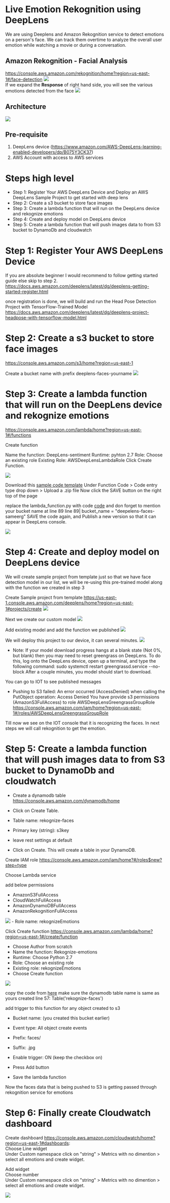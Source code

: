 # Live Emotion Rekognition using DeepLens

We are using Deeplens and Amazon Rekognition service to detect emotions on a person's face. We can track them overtime to analyze the overall user emotion while watching a movie or during a conversation.

## Amazon Rekognition - Facial Analysis
https://console.aws.amazon.com/rekognition/home?region=us-east-1#/face-detection
<img src="images/1.png"></br>
If we expand the <b>Response</b> of right hand side, you will see the various emotions detected from the face
<img src="images/2.png">

## Architecture
<img src="images/architecture.png">

## Pre-requisite
1. DeepLens device (https://www.amazon.com/AWS-DeepLens-learning-enabled-developers/dp/B075Y3CK37)
2. AWS Account with access to AWS services

# Steps high level
- Step 1: Register Your AWS DeepLens Device and Deploy an AWS DeepLens Sample Project to get started with deep lens
- Step 2: Create a s3 bucket to store face images
- Step 3: Create a lambda function that will run on the DeepLens device and rekognize emotions
- Step 4: Create and deploy model on DeepLens device
- Step 5: Create a lambda function that will push images data to from S3 bucket to DynamoDb and cloudwatch

# Step 1: Register Your AWS DeepLens Device

If you are absolute beginner I would recommend to follow getting started guide else skip to step 2.
https://docs.aws.amazon.com/deeplens/latest/dg/deeplens-getting-started-register.html

once registration is done, we will build and run the Head Pose Detection Project with TensorFlow-Trained Model
https://docs.aws.amazon.com/deeplens/latest/dg/deeplens-project-headpose-with-tensorflow-model.html

# Step 2: Create a s3 bucket to store face images
https://console.aws.amazon.com/s3/home?region=us-east-1

Create a bucket name with prefix deeplens-faces-yourname
<img src="images/s3.png">

# Step 3: Create a lambda function that will run on the DeepLens device and rekognize emotions
https://console.aws.amazon.com/lambda/home?region=us-east-1#/functions

Create function

Name the function: DeepLens-sentiment
Runtime: pyhton 2.7
Role: Choose an existing role
Existing Role: AWSDeepLensLambdaRole
Click Create Function.

<img src="images/lambda1.png">

Download this <a href="https://github.com/sameer-goel/live-emotion-rekognition/blob/master/deeplens-sentiment-function/deeplens-lambda.zip?raw=true">sample code template</a>
Under Function Code > Code entry type drop down > Upload a .zip file
Now click the SAVE button on the right top of the page

replace the lambda_function.py with code <a href="https://raw.githubusercontent.com/sameer-goel/live-emotion-rekognition/master/deeplens-sentiment-function/lambda_function.py">code</a> and don forget to mention your bucket name at line 89
line 89| bucket_name = "deepelens-faces-sameerg"
SAVE the code again, and Publish a new version so that it can appear in DeepLens console.

<img src="images/lambda11.png">

# Step 4: Create and deploy model on DeepLens device

We will create sample project from template just so that we have face detection model in our list, we will be re-using this pre-trained model along with the function we created in step 3

Create Sample project from template
https://us-east-1.console.aws.amazon.com/deeplens/home?region=us-east-1#projects/create
<img src="images/dlsample.png">

Next we create our custom model
<img src="images/dlcustom1.png">

Add existing model and add the function we published
<img src="images/dlcustom2.png">

We will deploy this project to our device, it can several minutes.
<img src="images/dlcustom3.png">

* Note: If your model download progress hangs at a blank state (Not 0%, but blank) then you may need to reset greengrass on DeepLens. To do this, log onto the DeepLens device, open up a terminal, and type the following command: 
sudo systemctl restart greengrassd.service --no-block
After a couple minutes, you model should start to download.

You can go to IOT to see published messages

* Pushing to S3 failed: An error occurred (AccessDenied) when calling the PutObject operation: Access Denied
You have provide s3 permissions (AmazonS3FullAccess) to role AWSDeepLensGreengrassGroupRole
https://console.aws.amazon.com/iam/home?region=us-east-1#/roles/AWSDeepLensGreengrassGroupRole

Till now we see on the IOT console that it is recognizing the faces. In next steps we will call rekognition to get the emotion.

# Step 5: Create a lambda function that will push images data to from S3 bucket to DynamoDb and cloudwatch

- Create a dynamodb table https://console.aws.amazon.com/dynamodb/home

- Click on Create Table.
- Table name: rekognize-faces
- Primary key (string): s3key
- leave rest settings at default
- Click on Create. This will create a table in your DynamoDB.

Create IAM role https://console.aws.amazon.com/iam/home?#/roles$new?step=type

Choose Lambda service

add below permissions
- AmazonS3FullAccess
- CloudWatchFullAccess
- AmazonDynamoDBFullAccess
- AmazonRekognitionFullAccess 
<img src="images/rekognizeEmotions.png">
- Role name: rekognizeEmotions

Click Create function https://console.aws.amazon.com/lambda/home?region=us-east-1#/create/function

- Choose Author from scratch
- Name the function: Rekognize-emotions
- Runtime: Choose Python 2.7
- Role: Choose an existing role
- Existing role: rekognizeEmotions
- Choose Create function
<img src="images/lambda2.png">

copy the code from  <a href="https://raw.githubusercontent.com/sameer-goel/live-emotion-rekognition/master/deeplens-sentiment-function/rekognize.py">here</a> 
make sure the dynamodb table name is same as yours created
line 57: Table('rekognize-faces')

add trigger to this function for any object created to s3
- Bucket name: (you created this bucket earlier)

- Event type: All object create events
- Prefix: faces/
- Suffix: .jpg
- Enable trigger: ON (keep the checkbox on)
- Press Add button
- Save the lambda function

Now the faces data that is being pushed to S3 is getting passed through rekognition service for emotions

# Step 6: Finally create Cloudwatch dashboard
Create dashboard https://console.aws.amazon.com/cloudwatch/home?region=us-east-1#dashboards:
</br>Choose Line widget
</br>Under Custom namespace click on "string" > Metrics with no dimention > select all emotions and create widget.

Add widget
</br>Choose number
</br>Under Custom namespace click on "string" > Metrics with no dimention > select all emotions and create widget.

<img src="images/cw_dashboard.png">
